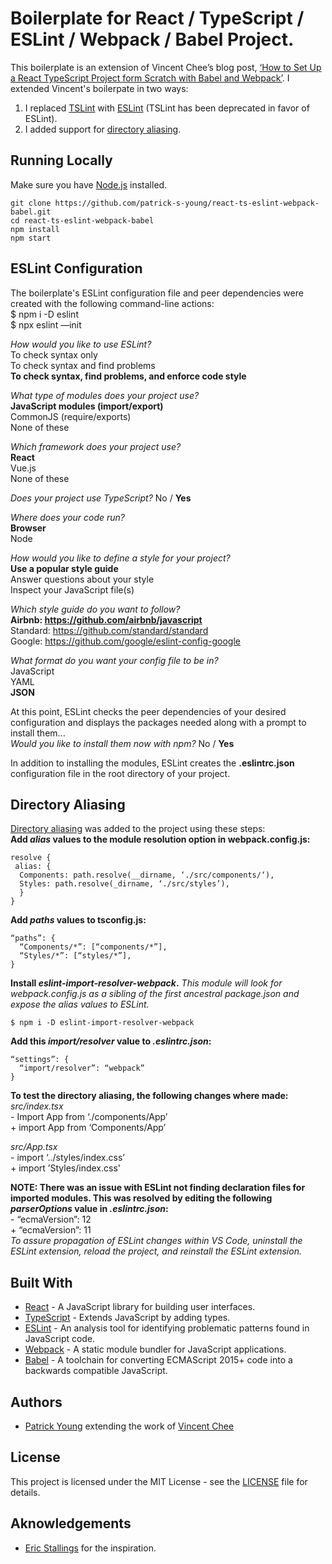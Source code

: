 # Boilerplate for React / TypeScript / ESLint / Webpack / Babel Project.
This boilerplate is an extension of Vincent Chee’s blog post, [‘How to Set Up a React TypeScript Project form Scratch with Babel and Webpack’](https://medium.com/@dahvinchee/how-to-set-up-a-react-typescript-project-from-scratch-with-babel-and-webpack-6b069881229d). I extended Vincent's boilerpate in two ways:
1. I replaced [TSLint](https://palantir.github.io/tslint/) with [ESLint](https://eslint.org/) (TSLint has been deprecated in favor of ESLint).
2. I added support for [directory aliasing](https://medium.com/@etherealm/getting-rid-of-relative-paths-in-imports-using-webpack-alias-78d4bf15bb42).

## Running Locally
Make sure you have [Node.js](https://nodejs.org/) installed.
```
git clone https://github.com/patrick-s-young/react-ts-eslint-webpack-babel.git
cd react-ts-eslint-webpack-babel
npm install
npm start
```

## ESLint Configuration
The boilerplate's ESLint configuration file and peer dependencies were created with the following command-line actions:  
$ npm i -D eslint  
$ npx eslint —init  
  
_How would you like to use ESLint?_  
  To check syntax only  
  To check syntax and find problems  
  **To check syntax, find problems, and enforce code style**  
  
_What type of modules does your project use?_  
  **JavaScript modules (import/export)**  
  CommonJS (require/exports)  
  None of these  
  
_Which framework does your project use?_  
  **React**  
  Vue.js  
  None of these  
  
_Does your project use TypeScript?_ No / **Yes**  
  
_Where does your code run?_  
  **Browser**  
  Node  
  
_How would you like to define a style for your project?_  
  **Use a popular style guide**  
  Answer questions about your style  
  Inspect your JavaScript file(s)  
  
_Which style guide do you want to follow?_  
  **Airbnb: https://github.com/airbnb/javascript**  
  Standard: https://github.com/standard/standard  
  Google: https://github.com/google/eslint-config-google  
  
_What format do you want your config file to be in?_  
  JavaScript  
  YAML  
  **JSON**  

At this point, ESLint checks the peer dependencies of your desired configuration and displays the packages needed along with a prompt to install them...  
_Would you like to install them now with npm?_ No / **Yes**   
  
In addition to installing the modules, ESLint creates the **.eslintrc.json** configuration file in the root directory of your project.  
  
## Directory Aliasing  
[Directory aliasing](https://medium.com/@etherealm/getting-rid-of-relative-paths-in-imports-using-webpack-alias-78d4bf15bb42) was added to the project using these steps:  
**Add _alias_ values to the module resolution option in webpack.config.js:**
```
resolve {
 alias: {
  Components: path.resolve(__dirname, ‘./src/components/‘),
  Styles: path.resolve(_dirname, ‘./src/styles’),
  }
}
```
**Add _paths_ values to tsconfig.js:**
```
“paths”: {
  “Components/*”: [“components/*”],
  “Styles/*”: [“styles/*”],
}
```
**Install _eslint-import-resolver-webpack_.**
_This module will look for webpack.config.js as a sibling of the first ancestral package.json and expose the alias values to ESLint._
```
$ npm i -D eslint-import-resolver-webpack
```
**Add this _import/resolver_ value to _.eslintrc.json_:**
```
“settings”: {
  “import/resolver”: “webpack”
}
```
**To test the directory aliasing, the following changes where made:**  
_src/index.tsx_  
\- Import App from ‘./components/App’  
\+ import App from ‘Components/App’  
  
_src/App.tsx_  
\- import ‘../styles/index.css’  
\+ import ’Styles/index.css'  
  
**NOTE: There was an issue with ESLint not finding declaration files for imported modules. This was resolved by editing the following _parserOptions_ value in _.eslintrc.json_:**  
\- “ecmaVersion”: 12  
\+ “ecmaVersion”: 11  
_To assure propagation of ESLint changes within VS Code, uninstall the ESLint extension, reload the project, and reinstall the ESLint extension._

## Built With
* [React](https://reactjs.org/) - A JavaScript library for building user interfaces.
* [TypeScript](https://www.typescriptlang.org/) - Extends JavaScript by adding types.
* [ESLint](https://eslint.org/) - An analysis tool for identifying problematic patterns found in JavaScript code.
* [Webpack](https://webpack.js.org/) - A static module bundler for JavaScript applications.
* [Babel](https://babeljs.io/) - A toolchain for converting ECMAScript 2015+ code into a backwards compatible JavaScript.

## Authors
* [Patrick Young](https://github.com/patrick-s-young) extending the work of [Vincent Chee](https://github.com/davinchee)

## License
This project is licensed under the MIT License - see the [LICENSE](LICENSE) file for details.

## Aknowledgements
* [Eric Stallings](https://github.com/EricStallings) for the inspiration.
